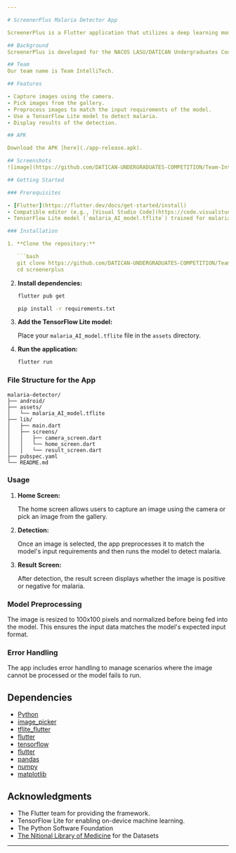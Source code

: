```yaml
---

# ScreenerPlus Malaria Detector App

ScreenerPlus is a Flutter application that utilizes a deep learning model to detect malaria from blood smear images. This app allows users to either capture an image using the camera or pick an image from the gallery, process it, and then determine whether the image is positive or negative for malaria.

## Background
ScreenerPlus is developed for the NACOS LASU/DATICAN Undergraduates Coding Competition. The focus of this competition is to identify Nigerian youths who will become future leaders in the field of Artificial Intelligence (AI) and Data Science (DS) with special applications in Medicine.

## Team
Our team name is Team IntelliTech.

## Features

- Capture images using the camera.
- Pick images from the gallery.
- Preprocess images to match the input requirements of the model.
- Use a TensorFlow Lite model to detect malaria.
- Display results of the detection.

## APK

Download the APK [here](./app-release.apk).

## Screenshots
![image](https://github.com/DATICAN-UNDERGRADUATES-COMPETITION/Team-IntelliTech/assets/58163594/9c7b720a-0653-4b68-8807-36e62f3871fc)

## Getting Started

### Prerequisites

- [Flutter](https://flutter.dev/docs/get-started/install)
- Compatible editor (e.g., [Visual Studio Code](https://code.visualstudio.com/) or [Android Studio](https://developer.android.com/studio))
- TensorFlow Lite model (`malaria_AI_model.tflite`) trained for malaria detection.

### Installation

1. **Clone the repository:**

   ```bash
   git clone https://github.com/DATICAN-UNDERGRADUATES-COMPETITION/Team-IntelliTech.git
   cd screenerplus
   ```

2. **Install dependencies:**


   ```bash
   flutter pub get
   ```

   
   ```bash
   pip install -r requirements.txt

   ```

3. **Add the TensorFlow Lite model:**

   Place your `malaria_AI_model.tflite` file in the `assets` directory.

4. **Run the application:**

   ```bash
   flutter run
   ```

### File Structure for the App

```
malaria-detector/
├── android/
├── assets/
│   └── malaria_AI_model.tflite
├── lib/
│   ├── main.dart
│   ├── screens/
│   │   ├── camera_screen.dart
│   │   └── home_screen.dart
│   │   └── result_screen.dart
├── pubspec.yaml
└── README.md
```

### Usage

1. **Home Screen:**

   The home screen allows users to capture an image using the camera or pick an image from the gallery.

2. **Detection:**

   Once an image is selected, the app preprocesses it to match the model's input requirements and then runs the model to detect malaria.

3. **Result Screen:**

   After detection, the result screen displays whether the image is positive or negative for malaria.

### Model Preprocessing

The image is resized to 100x100 pixels and normalized before being fed into the model. This ensures the input data matches the model's expected input format.

### Error Handling

The app includes error handling to manage scenarios where the image cannot be processed or the model fails to run.

## Dependencies

- [Python](https://www.python.org/downloads)
- [image_picker](https://pub.dev/packages/image_picker)
- [tflite_flutter](https://pub.dev/packages/tflite_flutter)
- [flutter](https://flutter.dev/)
- [tensorflow](https://www.tensorflow.org)
- [flutter](https://flutter.dev/)
- [pandas](https://pandas.pydata.org/)
- [numpy](https://numpy.org/)
- [matplotlib](https://matplotlib.org/)


## Acknowledgments

- The Flutter team for providing the framework.
- TensorFlow Lite for enabling on-device machine learning.
- The Python Software Foundation
- [The Nitional Library of Medicine](https://lhncbc.nlm.nih.gov/LHC-downloads/downloads.html#malaria-datasets) for the Datasets


---
```

